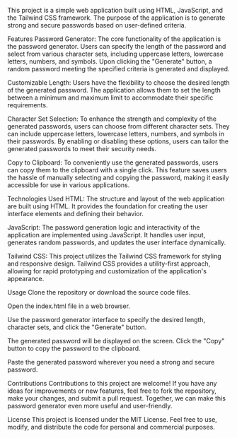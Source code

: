This project is a simple web application built using HTML, JavaScript, and the Tailwind CSS framework. The purpose of the application is to generate strong and secure passwords based on user-defined criteria.

Features
Password Generator: The core functionality of the application is the password generator. Users can specify the length of the password and select from various character sets, including uppercase letters, lowercase letters, numbers, and symbols. Upon clicking the "Generate" button, a random password meeting the specified criteria is generated and displayed.

Customizable Length: Users have the flexibility to choose the desired length of the generated password. The application allows them to set the length between a minimum and maximum limit to accommodate their specific requirements.

Character Set Selection: To enhance the strength and complexity of the generated passwords, users can choose from different character sets. They can include uppercase letters, lowercase letters, numbers, and symbols in their passwords. By enabling or disabling these options, users can tailor the generated passwords to meet their security needs.

Copy to Clipboard: To conveniently use the generated passwords, users can copy them to the clipboard with a single click. This feature saves users the hassle of manually selecting and copying the password, making it easily accessible for use in various applications.

Technologies Used
HTML: The structure and layout of the web application are built using HTML. It provides the foundation for creating the user interface elements and defining their behavior.

JavaScript: The password generation logic and interactivity of the application are implemented using JavaScript. It handles user input, generates random passwords, and updates the user interface dynamically.

Tailwind CSS: This project utilizes the Tailwind CSS framework for styling and responsive design. Tailwind CSS provides a utility-first approach, allowing for rapid prototyping and customization of the application's appearance.

Usage
Clone the repository or download the source code files.

Open the index.html file in a web browser.

Use the password generator interface to specify the desired length, character sets, and click the "Generate" button.

The generated password will be displayed on the screen. Click the "Copy" button to copy the password to the clipboard.

Paste the generated password wherever you need a strong and secure password.

Contributions
Contributions to this project are welcome! If you have any ideas for improvements or new features, feel free to fork the repository, make your changes, and submit a pull request. Together, we can make this password generator even more useful and user-friendly.

License
This project is licensed under the MIT License. Feel free to use, modify, and distribute the code for personal and commercial purposes.
